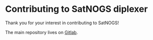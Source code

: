 # Contributing to SatNOGS diplexer

Thank you for your interest in contributing to SatNOGS!

The main repository lives on [Gitlab](https://gitlab.com/librespacefoundation/satnogs/satnogs-diplexer).

